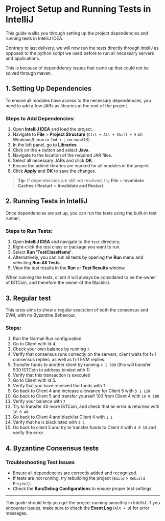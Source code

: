 # Project Setup and Running Tests in IntelliJ

This guide walks you through setting up the project dependencies and running tests in IntelliJ IDEA.

Contrary to last delivery, we will now run the tests directly through InteliJ as opposed to the python script we used before to run all necessary servers and applications.

This is because of dependdency issues that came up that could not be solved through maven.

## 1. Setting Up Dependencies

To ensure all modules have access to the necessary dependencies, you need to add a few JARs as libraries at the root of the project.

### Steps to Add Dependencies:
1. Open **IntelliJ IDEA** and load the project.
2. Navigate to **File** > **Project Structure** (`Ctrl + Alt + Shift + S` on Windows/Linux or `Cmd + ;` on macOS).
3. In the left panel, go to **Libraries**.
4. Click on the **+** button and select **Java**.
5. Navigate to the location of the required JAR files.
6. Select all necessary JARs and click **OK**.
7. Ensure the added libraries are marked for all modules in the project.
8. Click **Apply** and **OK** to save the changes.

> **Tip:** If dependencies are still not resolved, try **File** > **Invalidate Caches / Restart** > **Invalidate and Restart**.

## 2. Running Tests in IntelliJ

Once dependencies are set up, you can run the tests using the built-in test runner.

### Steps to Run Tests:
1. Open **IntelliJ IDEA** and navigate to the `test` directory.
2. Right-click the test class or package you want to run.
3. Select **Run 'TestClassName'**.
4. Alternatively, you can run all tests by opening the **Run** menu and selecting **Run All Tests**.
5. View the test results in the **Run** or **Test Results** window.


When running the tests, client 4 will always be considered to be the owner of ISTCoin, and therefore the owner of the Blacklist.
## 3. Regular test
This tests aims to show a regular execution of both the consensus and EVM, with no Byzantine Behaviour.

### Steps:
1. Run the Normal Run configuration.
2.  Go to Client with Id 4.
3. Check your own balance by running ``7``.
4. Verify that consensus runs correctly on the servers, client waits for f+1 consensus replies, as well as f+1 EVM replies.
5. Transfer funds to another client by running ``4 1 500`` (this will transfer 500 ISTCoin to address binded with 1)
6. Verify that this transaction is executed
7. Go to Client with Id 5.
8. Verify that you have received the funds with ``7``.
9. Go back to Client 4 and increase allowance for Client 5 with ``5 1 120``
10. Go back to Client 5 and transfer yourself 100 from Client 4 with ``10 0 100``
11. Verify your balance with ``7``
12. Try to transfer 40 more ISTCoin, and check that an error is returned with  ``10 0 40``
13. Go back to Client 4 and blacklist Client 4 with ``1 1``
14. Verify that he is blacklisted with ``2 1``
15. Go back to client 5 and try to transfer funds to Client 4 with ``4 0 10`` and verify the error


## 4. Byzantine Consensus tests

### Troubleshooting Test Issues
- Ensure all dependencies are correctly added and recognized.
- If tests are not running, try rebuilding the project (`Build` > `Rebuild Project`).
- Check the **Run/Debug Configurations** to ensure proper test settings.

---

This guide should help you get the project running smoothly in IntelliJ. If you encounter issues, make sure to check the **Event Log** (`Alt + 0`) for error messages.

